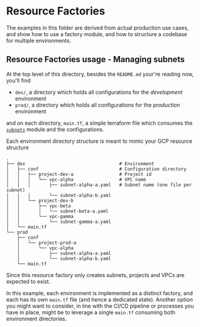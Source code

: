 # Resource Factories

The examples in this folder are derived from actual production use cases, and show how to use a factory module, and how to structure a codebase for multiple environments.

## Resource Factories usage - Managing subnets

At the top level of this directory, besides the `README.md` your're reading now, you'll find

- `dev/`, a directory which holds all configurations for the *development* environment
- `prod/`, a directory which holds all configurations for the *production* environment
  
and on each directory, `main.tf`, a simple terraform file which consumes the [`subnets`](../subnets/) module and the configurations.

Each environment directory structure is meant to mimic your GCP resource structure 

```
.
├── dev                                   # Environment
│   ├── conf                              # Configuration directory
│   │   ├── project-dev-a                 # Project id 
│   │   │   └── vpc-alpha                 # VPC name
│   │   │       ├── subnet-alpha-a.yaml   # Subnet name (one file per subnet)
│   │   │       └── subnet-alpha-b.yaml
│   │   └── project-dev-b
│   │       ├── vpc-beta
│   │       │   └── subnet-beta-a.yaml
│   │       └── vpc-gamma
│   │           └── subnet-gamma-a.yaml
│   └── main.tf
└── prod
    ├── conf
    │   └── project-prod-a
    │       └── vpc-alpha
    │           ├── subnet-alpha-a.yaml
    │           └── subnet-alpha-b.yaml
    └── main.tf
```

Since this resource factory only creates subnets, projects and VPCs are expected to exist.

In this example, each environment is implemented as a distinct factory, and each has its own `main.tf` file (and hence a dedicated state). 
Another option you might want to consider, in line with the CI/CD pipeline or processes you have in place, might be to leverage a single `main.tf` consuming both environment directories.


